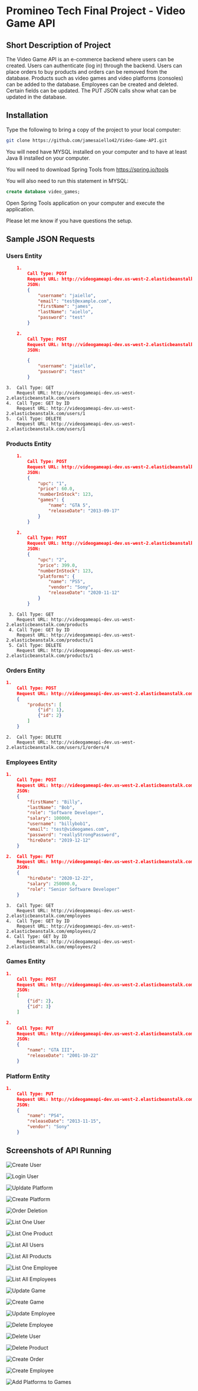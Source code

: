 # Promineo Tech Final Project - Video Game API
## Short Description of Project
The Video Game API is an e-commerce backend where users can be created. Users can authenticate (log in) through the backend. Users can place orders to buy products and orders can be removed from the database. Products such as video games and video platforms (consoles) can be added to the database. Employees can be created and deleted. Certain fields can be updated. The PUT JSON calls show what can be updated in the database.

## Installation
Type the following to bring a copy of the project to your local computer:
```bash
git clone https://github.com/jamesaiello42/Video-Game-API.git
```
You will need have MYSQL installed on your computer and to have at least Java 8 installed on your computer.

You will need to download Spring Tools from https://spring.io/tools

You will also need to run this statement in MYSQL:
```sql
create database video_games;
```
Open Spring Tools application on your computer and execute the application.

Please let me know if you have questions the setup.

## Sample JSON Requests
### Users Entity
```json
	1.	
		Call Type: POST
		Request URL: http://videogameapi-dev.us-west-2.elasticbeanstalk.com/users/register
		JSON: 
		{
			"username": "jaiello",
			"email": "test@example.com",
			"firstName": "james",
			"lastName": "aiello",
			"password": "test"
		}
```
```json
	2.	
		Call Type: POST
		Request URL: http://videogameapi-dev.us-west-2.elasticbeanstalk.com/users/login
		JSON: 

		{
			"username": "jaiello",
			"password": "test"
		}
```
	3.	Call Type: GET
		Request URL: http://videogameapi-dev.us-west-2.elasticbeanstalk.com/users
	4. 	Call Type: GET by ID
		Request URL: http://videogameapi-dev.us-west-2.elasticbeanstalk.com/users/1
	5.	Call Type: DELETE
		Request URL: http://videogameapi-dev.us-west-2.elasticbeanstalk.com/users/1
		
### Products Entity
```json
	1.	
		Call Type: POST
		Request URL: http://videogameapi-dev.us-west-2.elasticbeanstalk.com/products/create/game
		JSON: 
		{
			"upc": "1",
			"price": 60.0,
			"numberInStock": 123,
			"games": {
				"name": "GTA 5",
				"releaseDate": "2013-09-17"
			}
		}
```
```json
	2.	
		Call Type: POST
		Request URL: http://videogameapi-dev.us-west-2.elasticbeanstalk.com/products/create/platform
		JSON: 
		{
			"upc": "2",
			"price": 399.0,
			"numberInStock": 123,
			"platforms": {
				"name": "PS5",
				"vendor": "Sony",
				"releaseDate": "2020-11-12"
			}
		}
```
```
 3. Call Type: GET
	Request URL: http://videogameapi-dev.us-west-2.elasticbeanstalk.com/products
 4. Call Type: GET by ID
	Request URL: http://videogameapi-dev.us-west-2.elasticbeanstalk.com/products/1
 5. Call Type: DELETE
	Request URL: http://videogameapi-dev.us-west-2.elasticbeanstalk.com/products/1
```
### Orders Entity
```json
1. 
	Call Type: POST
	Request URL: http://videogameapi-dev.us-west-2.elasticbeanstalk.com/users/1/orders/createOrder
	{
		"products": [
			{"id": 1},
			{"id": 2}
		]
	}
```
```
2.	Call Type: DELETE 
	Request URL: http://videogameapi-dev.us-west-2.elasticbeanstalk.com/users/1/orders/4
```
### Employees Entity
```json
1. 
	Call Type: POST
	Request URL: http://videogameapi-dev.us-west-2.elasticbeanstalk.com/employees/create
	JSON:
	{
	    "firstName": "Billy",
	    "lastName": "Bob",
	    "role": "Software Developer",
	    "salary": 100000,
	    "username": "billybob1",
	    "email": "test@videogames.com",
	    "password": "reallyStrongPassword",
	    "hireDate": "2019-12-12"
	}
```
```json
2.	Call Type: PUT
	Request URL: http://videogameapi-dev.us-west-2.elasticbeanstalk.com/employees/create
	JSON:
	{
		"hireDate": "2020-12-22",
		"salary": 250000.0,
		"role": "Senior Software Developer"
	}
```
```
3.	Call Type: GET 
	Request URL: http://videogameapi-dev.us-west-2.elasticbeanstalk.com/employees
4.	Call Type: GET by ID 
	Request URL: http://videogameapi-dev.us-west-2.elasticbeanstalk.com/employees/2
4. Call Type: GET by ID 
	Request URL: http://videogameapi-dev.us-west-2.elasticbeanstalk.com/employees/2
```
### Games Entity
```json
1. 
	Call Type: POST
	Request URL: http://videogameapi-dev.us-west-2.elasticbeanstalk.com/games/1/assignPlatform/
	JSON:
	[
		{"id": 2},
		{"id": 3}
	]
```
```json
2.	
	Call Type: PUT
	Request URL: http://videogameapi-dev.us-west-2.elasticbeanstalk.com/games/4
	JSON:
	{
		"name": "GTA III",
		"releaseDate": "2001-10-22"
	}
```
### Platform Entity
```json
1.	
	Call Type: PUT
	Request URL: http://videogameapi-dev.us-west-2.elasticbeanstalk.com/games/4
	JSON:
	{
		"name": "PS4",
		"releaseDate": "2013-11-15",
		"vendor": "Sony"
	}
```

## Screenshots of API Running
![Create User](https://github.com/jamesaiello42/Video-Game-API/blob/main/screenshots/users_create.jpg)

![Login User](https://github.com/jamesaiello42/Video-Game-API/blob/main/screenshots/users_login.jpg)

![Upldate Platform](https://github.com/jamesaiello42/Video-Game-API/blob/main/screenshots/platforms_update.jpg)

![Create Platform](https://github.com/jamesaiello42/Video-Game-API/blob/main/screenshots/platform_create.jpg)

![Order Deletion](https://github.com/jamesaiello42/Video-Game-API/blob/main/screenshots/order_delete.jpg)

![List One User](https://github.com/jamesaiello42/Video-Game-API/blob/main/screenshots/list_one_user.jpg)

![List One Product](https://github.com/jamesaiello42/Video-Game-API/blob/main/screenshots/list_one_product.jpg)

![List All Users](https://github.com/jamesaiello42/Video-Game-API/blob/main/screenshots/list_all_users.jpg)

![List All Products](https://github.com/jamesaiello42/Video-Game-API/blob/main/screenshots/list_all_products.jpg)

![List One Employee](https://github.com/jamesaiello42/Video-Game-API/blob/main/screenshots/get_one_employee.jpg)

![List All Employees](https://github.com/jamesaiello42/Video-Game-API/blob/main/screenshots/get_all_employees.jpg)

![Update Game](https://github.com/jamesaiello42/Video-Game-API/blob/main/screenshots/game_update.jpg)

![Create Game](https://github.com/jamesaiello42/Video-Game-API/blob/main/screenshots/game_create.jpg)

![Update Employee](https://github.com/jamesaiello42/Video-Game-API/blob/main/screenshots/employee_update.jpg)

![Delete Employee](https://github.com/jamesaiello42/Video-Game-API/blob/main/screenshots/employee_delete.jpg)

![Delete User](https://github.com/jamesaiello42/Video-Game-API/blob/main/screenshots/delete_user.jpg)

![Delete Product](https://github.com/jamesaiello42/Video-Game-API/blob/main/screenshots/delete_product.jpg)
 
![Create Order](https://github.com/jamesaiello42/Video-Game-API/blob/main/screenshots/create_order.jpg)

![Create Employee](https://github.com/jamesaiello42/Video-Game-API/blob/main/screenshots/create_employee.jpg)

![Add Platforms to Games](https://github.com/jamesaiello42/Video-Game-API/blob/main/screenshots/add_games_to_platform.jpg)